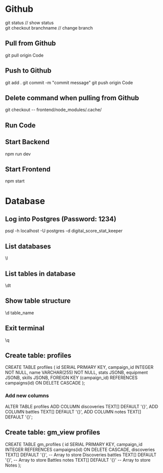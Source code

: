 # Github
git status // show status  
git checkout branchname // change branch  
## Pull from Github
git pull origin Code
## Push to Github
git add .
git commit -m "commit message"
git push origin Code

## Delete command when pulling from Github
git checkout -- frontend/node_modules/.cache/

## Run Code
## Start Backend
npm run dev
## Start Frontend
npm start

# Database
## Log into Postgres (Password: 1234)
psql -h localhost -U postgres -d digital_score_stat_keeper
## List databases
\l
## List tables in database
\dt
## Show table structure
\d table_name
## Exit terminal
\q

## Create table: profiles
CREATE TABLE profiles (
  id SERIAL PRIMARY KEY,
  campaign_id INTEGER NOT NULL,
  name VARCHAR(255) NOT NULL,
  stats JSONB,
  equipment JSONB,
  skills JSONB,
  FOREIGN KEY (campaign_id) REFERENCES campaigns(id) ON DELETE CASCADE
);

### Add new columns
ALTER TABLE profiles
ADD COLUMN discoveries TEXT[] DEFAULT '{}',
ADD COLUMN battles TEXT[] DEFAULT '{}',
ADD COLUMN notes TEXT[] DEFAULT '{}';

## Create table: gm_view profiles
CREATE TABLE gm_profiles (
  id SERIAL PRIMARY KEY,
  campaign_id INTEGER REFERENCES campaigns(id) ON DELETE CASCADE,
  discoveries TEXT[] DEFAULT '{}',  -- Array to store Discoveries
  battles TEXT[] DEFAULT '{}',      -- Array to store Battles
  notes TEXT[] DEFAULT '{}'        -- Array to store Notes
);

